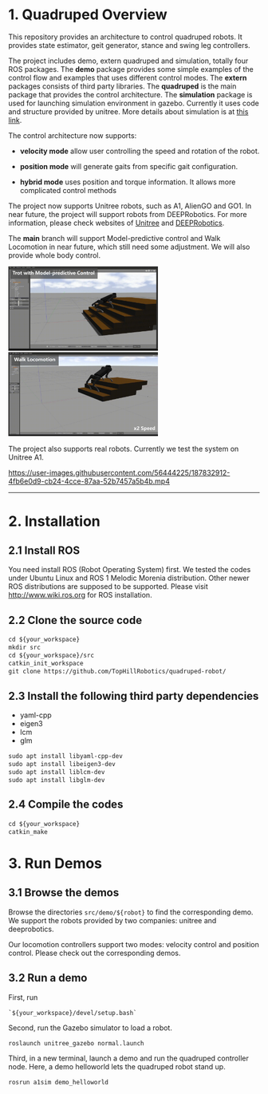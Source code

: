 # 1. Quadruped Overview

This repository provides an architecture to control quadruped robots. It provides state estimator, geit generator, stance and swing leg controllers.  

The project includes demo, extern quadruped and simulation, totally four ROS packages. The **demo** package provides some simple examples of the control flow and examples that uses different control modes. The **extern** packages consists of third party libraries. The **quadruped** is the main package that provides the control architecture. The **simulation** package is used for launching simulation environment in gazebo. Currently it uses code and structure provided by unitree. More details about simulation is at [this link](https://github.com/unitreerobotics/unitree_ros).

The control architecture now supports:

- **velocity mode** allow user controlling the speed and rotation of the robot.

- **position mode** will generate gaits from specific gait configuration.

- **hybrid mode** uses position and torque information. It allows more complicated control methods


The project now supports Unitree robots, such as A1, AlienGO and GO1. In near future, the project will support robots from DEEPRobotics. For more information, please check websites of [Unitree](https://github.com/unitreerobotics) and [DEEPRobotics](https://www.deeprobotics.cn/).

The **main** branch will support Model-predictive control and Walk Locomotion in near future, which still need some adjustment. We will also provide whole body control.

<img src="media/trot-mpc.gif" width="300" />

<img src="media/walk-locomotion.gif" width="300" />

The project also supports real robots. Currently we test the system on Unitree A1.

https://user-images.githubusercontent.com/56444225/187832912-4fb6e0d9-cb24-4cce-87aa-52b7457a5b4b.mp4

---

# 2. Installation

## 2.1 Install ROS

You need install ROS (Robot Operating System) first. We tested the codes under Ubuntu Linux and ROS 1 Melodic Morenia distribution. Other newer ROS distributions are supposed to be supported. Please visit http://www.wiki.ros.org for ROS installation.

## 2.2 Clone the source code

```
cd ${your_workspace}
mkdir src
cd ${your_workspace}/src
catkin_init_workspace
git clone https://github.com/TopHillRobotics/quadruped-robot/
```

## 2.3 Install the following third party dependencies

* yaml-cpp
* eigen3
* lcm
* glm

```
sudo apt install libyaml-cpp-dev
sudo apt install libeigen3-dev
sudo apt install liblcm-dev
sudo apt install libglm-dev
```

## 2.4 Compile the codes

```
cd ${your_workspace}
catkin_make
```

# 3. Run Demos

## 3.1 Browse the demos

Browse the directories `src/demo/${robot}` to find the corresponding demo. We support the robots provided by two companies: unitree and deeprobotics. 

Our locomotion controllers support two modes:  velocity control and position control. Please check out the corresponding demos.

## 3.2 Run a demo

First, run

```
`${your_workspace}/devel/setup.bash` 
```

Second, run the Gazebo simulator to load a robot.

```
roslaunch unitree_gazebo normal.launch
```

Third, in a new terminal, launch a demo and run the quadruped controller node. Here, a demo helloworld lets the quadruped robot stand up.

```
rosrun a1sim demo_helloworld
```

